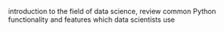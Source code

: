  introduction to the field of data science, review common Python functionality and features which data scientists use

